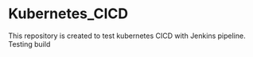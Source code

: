 # Kubernetes_CICD

This repository is created to test kubernetes CICD with Jenkins pipeline.
Testing build